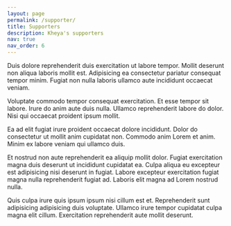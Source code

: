 ```yaml
---
layout: page
permalink: /supporter/
title: Supporters
description: Kheya's supporters
nav: true
nav_order: 6
---
```


<p>Duis dolore reprehenderit duis exercitation ut labore tempor. Mollit deserunt non aliqua laboris mollit est. Adipisicing ea consectetur pariatur consequat tempor minim. Fugiat non nulla laboris ullamco aute incididunt occaecat veniam.</p>

<p>Voluptate commodo tempor consequat exercitation. Et esse tempor sit labore. Irure do anim aute duis nulla. Ullamco reprehenderit labore do dolor. Nisi qui occaecat proident ipsum mollit.</p>

<p>Ea ad elit fugiat irure proident occaecat dolore incididunt. Dolor do consectetur ut mollit anim cupidatat non. Commodo anim Lorem et anim. Minim ex labore veniam qui ullamco duis.</p>

<p>Et nostrud non aute reprehenderit ea aliquip mollit dolor. Fugiat exercitation magna duis deserunt ut incididunt cupidatat ea. Culpa aliqua eu excepteur est adipisicing nisi deserunt in fugiat. Labore excepteur exercitation fugiat magna nulla reprehenderit fugiat ad. Laboris elit magna ad Lorem nostrud nulla.</p>

<p>Quis culpa irure quis ipsum ipsum nisi cillum est et. Reprehenderit sunt adipisicing adipisicing duis voluptate. Ullamco irure tempor cupidatat culpa magna elit cillum. Exercitation reprehenderit aute mollit deserunt.</p>